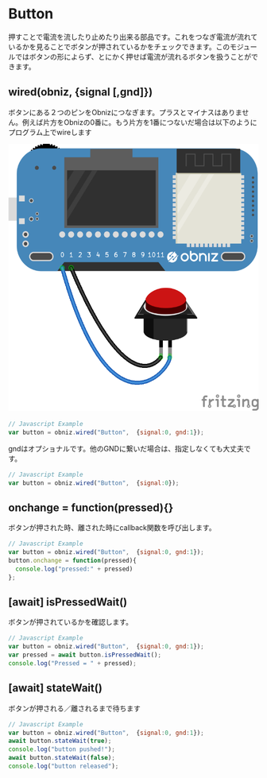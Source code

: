 # Button
押すことで電流を流したり止めたり出来る部品です。これをつなぎ電流が流れているかを見ることでボタンが押されているかをチェックできます。このモジュールではボタンの形によらず、とにかく押せば電流が流れるボタンを扱うことができます。

## wired(obniz, {signal [,gnd]})

ボタンにある２つのピンをObnizにつなぎます。プラスとマイナスはありません。例えば片方をObnizの0番に。もう片方を1番につないだ場合は以下のようにプログラム上でwireします

![photo of wired](./wired.png)

```Javascript
// Javascript Example
var button = obniz.wired("Button",  {signal:0, gnd:1});
```

gndはオプショナルです。他のGNDに繋いだ場合は、指定しなくても大丈夫です。

```Javascript
// Javascript Example
var button = obniz.wired("Button",  {signal:0});
```

## onchange = function(pressed){}
ボタンが押された時、離された時にcallback関数を呼び出します。

```Javascript
// Javascript Example
var button = obniz.wired("Button",  {signal:0, gnd:1});
button.onchange = function(pressed){
  console.log("pressed:" + pressed)
};
```

## [await] isPressedWait()
ボタンが押されているかを確認します。
```Javascript
// Javascript Example
var button = obniz.wired("Button",  {signal:0, gnd:1});
var pressed = await button.isPressedWait();
console.log("Pressed = " + pressed);
```


## [await] stateWait()
ボタンが押される／離されるまで待ちます
```Javascript
// Javascript Example
var button = obniz.wired("Button",  {signal:0, gnd:1});
await button.stateWait(true); 
console.log("button pushed!");
await button.stateWait(false); 
console.log("button released");
```